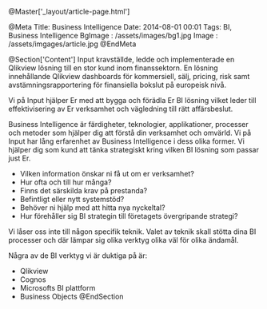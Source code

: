@Master['_layout/article-page.html'] 

@Meta
Title: Business Intelligence
Date: 2014-08-01 00:01
Tags: BI, Business Intelligence
BgImage : /assets/images/bg1.jpg
Image : /assets/imgages/article.jpg
@EndMeta

@Section['Content']
Input kravställde, ledde och implementerade en Qlikview lösning till en stor kund inom finanssektorn. En lösning innehållande Qlikview dashboards för kommersiell, sälj, pricing, risk samt avstämningsrapportering för finansiella bokslut på europeisk nivå.

Vi på Input hjälper Er med att bygga och förädla Er BI lösning vilket leder till effektivisering av Er verksamhet och vägledning till rätt affärsbeslut.
 
Business Intelligence är
färdigheter, teknologier, applikationer, processer och metoder som hjälper dig att förstå din verksamhet och omvärld.
Vi på Input har lång erfarenhet av Business Intelligence i dess olika former. Vi hjälper dig som kund att tänka strategiskt kring vilken BI lösning som passar just Er.

- Vilken information önskar ni få ut om er verksamhet?
- Hur ofta och till hur många?
- Finns det särskilda krav på prestanda?
- Befintligt eller nytt systemstöd?
- Behöver ni hjälp med att hitta nya nyckeltal?
- Hur förehåller sig BI strategin till företagets övergripande strategi?

Vi låser oss inte till någon specifik teknik. Valet av teknik skall stötta dina BI processer och där lämpar sig olika verktyg olika väl för olika ändamål.

Några av de BI verktyg vi är duktiga på är:

- Qlikview
- Cognos
- Microsofts BI plattform
- Business Objects
@EndSection